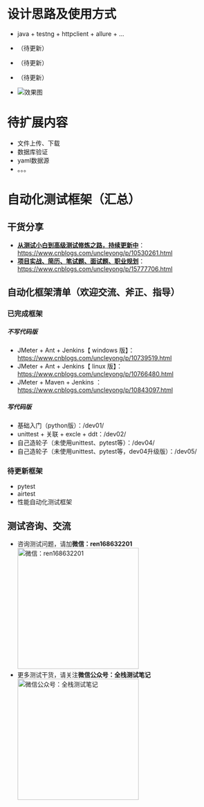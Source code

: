 # 设计思路及使用方式
- java + testng + httpclient + allure + ...
- （待更新）
- （待更新）
- （待更新）


- ![效果图](https://gitee.com/qzcsbj/pic/raw/master/alluredemo.png)

# 待扩展内容
- 文件上传、下载
- 数据库验证
- yaml数据源
- 。。。



# 自动化测试框架（汇总）

## 干货分享
- [**从测试小白到高级测试修炼之路，持续更新中**](https://www.cnblogs.com/uncleyong/p/10530261.html)：https://www.cnblogs.com/uncleyong/p/10530261.html
- [**项目实战、简历、笔试题、面试题、职业规划**](https://www.cnblogs.com/uncleyong/p/15777706.html)：https://www.cnblogs.com/uncleyong/p/15777706.html


## 自动化框架清单（欢迎交流、斧正、指导）
### 已完成框架
##### 不写代码版
- JMeter + Ant + Jenkins【 windows 版】： https://www.cnblogs.com/uncleyong/p/10739519.html
- JMeter + Ant + Jenkins【 linux 版】： https://www.cnblogs.com/uncleyong/p/10766480.html
- JMeter + Maven + Jenkins ：https://www.cnblogs.com/uncleyong/p/10843097.html

##### 写代码版
- 基础入门（python版）：/dev01/
- unittest + 关联 + excle + ddt：/dev02/
- 自己造轮子（未使用unittest、pytest等）：/dev04/
- 自己造轮子（未使用unittest、pytest等，dev04升级版）：/dev05/

### 待更新框架
- pytest
- airtest
- 性能自动化测试框架


## 测试咨询、交流
- 咨询测试问题，请加**微信：ren168632201**
<br/><img src="https://gitee.com/qzcsbj/pic/raw/master/wx.png" width="280" height="280" alt="微信：ren168632201" title="微信：ren168632201"/><br/>
- 更多测试干货，请关注**微信公众号：全栈测试笔记**
<br/><img src="https://gitee.com/qzcsbj/pic/raw/master/qzcsbj.png" width="280" height="280" alt="微信公众号：全栈测试笔记" title="微信公众号：全栈测试笔记"/><br/>
